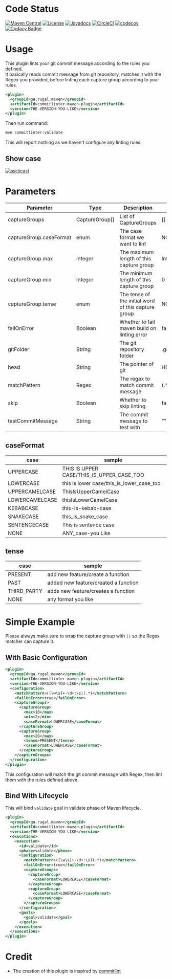 # Code Status
[![Maven Central](https://maven-badges.herokuapp.com/maven-central/ga.rugal.maven/commitlinter-maven-plugin/badge.svg?style=plastic)](https://maven-badges.herokuapp.com/maven-central/ga.rugal.maven/commitlinter-maven-plugin)
[![License](https://img.shields.io/badge/license-Apache%202-4EB1BA.svg)](https://www.apache.org/licenses/LICENSE-2.0.html)
[![Javadocs](https://javadoc.io/badge/ga.rugal.maven/commitlinter-maven-plugin.svg)](https://javadoc.io/doc/ga.rugal.maven/commitlinter-maven-plugin)
[![CircleCI](https://circleci.com/gh/Rugal/commitlinter-maven-plugin.svg?style=svg)](https://circleci.com/gh/Rugal/commitlinter-maven-plugin)
[![codecov](https://codecov.io/gh/Rugal/commitlinter-maven-plugin/branch/master/graph/badge.svg)](https://codecov.io/gh/Rugal/commitlinter-maven-plugin)
[![Codacy Badge](https://api.codacy.com/project/badge/Grade/943c0bb74b1a47a6be8579d50e608dba)](https://www.codacy.com/app/ryujinwrath/commitlinter-maven-plugin?utm_source=github.com&amp;utm_medium=referral&amp;utm_content=Rugal/commitlinter-maven-plugin&amp;utm_campaign=Badge_Grade)

# Usage
This plugin lints your git commit message according to the rules you defined.  
It basically reads commit message from git repository, matches it with the Regex you provided, before linting each capture group according to your rules.  

```xml
<plugin>
  <groupId>ga.rugal.maven</groupId>
  <artifactId>commitlinter-maven-plugin</artifactId>
  <version>THE-VERSION-YOU-LIKE</version>
</plugin>
```

Then run command:
```bash
mvn commitlinter:validate
```
This will report nothing as we haven't configure any linting rules.

## Show case
[![asciicast](https://asciinema.org/a/MkGawonrwNZsrq6gRjzpNS9Cd.png)](https://asciinema.org/a/MkGawonrwNZsrq6gRjzpNS9Cd)

# Parameters

Parameter | Type | Description | Default
---|---|---|---
captureGroups| CaptureGroup[] | List of CaptureGroups | []
captureGroup.caseFormat | enum | The case format we want to lint | NONE
captureGroup.max | Integer | The maximum length of this capture group | Integer.MAX
captureGroup.min | Integer | The minimum length of this capture group | 0
captureGroup.tense | enum | The tense of the initial word of this capture group | NONE
failOnError|Boolean | Whether to fail maven build on linting error | false
gitFolder|String|The git repository folder| .git
head|String | The pointer of git | HEAD
matchPattern |Regex|The regex to match commit message|(.*)
skip|Boolean|Whether to skip linting| false
testCommitMessage|String|The commit message to test with|""

## caseFormat

case | sample
---|---
UPPERCASE | THIS IS UPPER CASE/THIS_IS_UPPER_CASE_TOO
LOWERCASE | this is lower case/this_is_lower_case_too
UPPERCAMELCASE | ThisIsUpperCamelCase
LOWERCAMELCASE | thisIsLowerCamelCase
KEBABCASE | this-is-kebab-case
SNAKECASE | this_is_snake_case
SENTENCECASE | This is sentence case
NONE | ANY_case-you Like

## tense

case | sample
---|---
PRESENT | add new feature/create a function  
PAST |  added new feature/created a function  
THIRD_PARTY | adds new feature/creates a function
NONE |  any format you like

# Simple Example
Please always make sure to wrap the capture group with `()` so the Regex matcher can capture it.  

## With Basic Configuration

```xml
<plugin>
  <groupId>ga.rugal.maven</groupId>
  <artifactId>commitlinter-maven-plugin</artifactId>
  <version>THE-VERSION-YOU-LIKE</version>
  <configuration>
    <matchPattern>([\w\s]+-\d+:\s)(.*)</matchPattern>
    <failOnError>true</failOnError>
    <captureGroups>
      <captureGroup>
        <max>10</max>
        <min>2</min>
        <caseFormat>LOWERCASE</caseFormat>
      </captureGroup>
      <captureGroup>
        <max>20</max>
        <tense>PRESENT</tense>
        <caseFormat>LOWERCASE</caseFormat>
      </captureGroup>
    </captureGroups>
  </configuration>
</plugin>
```

This configuration will match the git commit message with Regex, then lint them with the rules defined above.

## Bind With Lifecycle

This will bind `validate` goal in validate phase of Maven lifecycle.
```xml
<plugin>
  <groupId>ga.rugal.maven</groupId>
  <artifactId>commitlinter-maven-plugin</artifactId>
  <version>THE-VERSION-YOU-LIKE</version>
  <executions>
    <execution>
      <id>validate</id>
      <phase>validate</phase>
      <configuration>
        <matchPattern>([\w\s]+-\d+:\s)(.*)</matchPattern>
        <failOnError>true</failOnError>
        <captureGroups>
          <captureGroup>
            <caseFormat>LOWERCASE</caseFormat>
          </captureGroup>
          <captureGroup>
            <caseFormat>LOWERCASE</caseFormat>
          </captureGroup>
        </captureGroups>
      </configuration>
      <goals>
        <goal>validate</goal>
      </goals>
    </execution>
  </executions>
</plugin>
```

# Credit
* The creation of this plugin is inspired by [commitlint](https://github.com/marionebl/commitlint)
